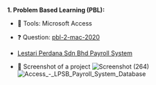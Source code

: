 **1. Problem Based Learning (PBL):**
- 🧰 Tools: Microsoft Access
- ❓ Question: [pbl-2-mac-2020](https://github.com/amirahnasihah/uitm-projects-assignment/files/8148988/pdfcoffee.com_pbl-2-mac-2020-pdf-free.pdf)

- [Lestari Perdana Sdn Bhd Payroll System](https://github.com/amirahnasihah/uitm-projects-assignment/blob/main/LPSB%20Payroll%20System%20Redacted.accdb)
- 📸 Screenshot of a project 
    ![Screenshot (264)](https://user-images.githubusercontent.com/89834315/148381848-76b9fc0d-0d2a-45d8-9dd5-d71d814709db.png)
    ![Access_-_LPSB_Payroll_System_Database](https://user-images.githubusercontent.com/89834315/169822646-10c09589-8673-4ef5-bf99-6f1fa00f35b5.gif)
